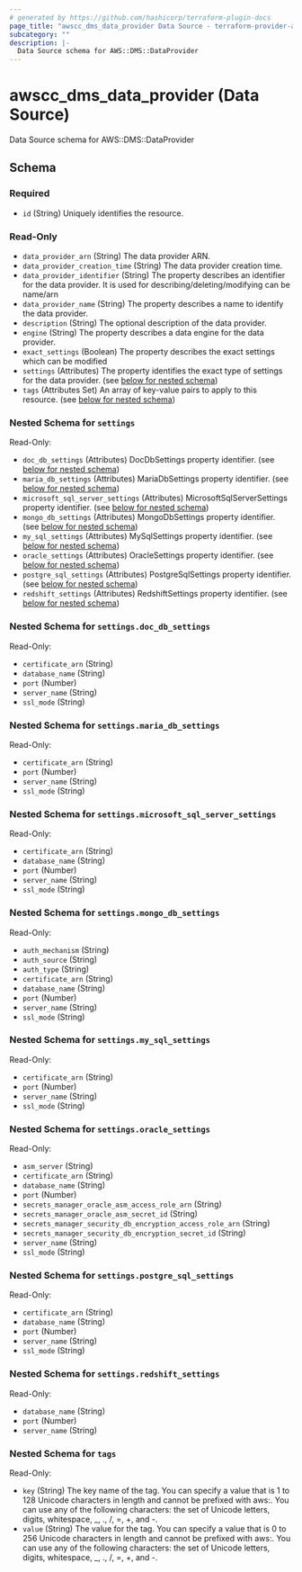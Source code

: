 ```yaml
---
# generated by https://github.com/hashicorp/terraform-plugin-docs
page_title: "awscc_dms_data_provider Data Source - terraform-provider-awscc"
subcategory: ""
description: |-
  Data Source schema for AWS::DMS::DataProvider
---
```


# awscc_dms_data_provider (Data Source)

Data Source schema for AWS::DMS::DataProvider



<!-- schema generated by tfplugindocs -->
## Schema

### Required

- `id` (String) Uniquely identifies the resource.

### Read-Only

- `data_provider_arn` (String) The data provider ARN.
- `data_provider_creation_time` (String) The data provider creation time.
- `data_provider_identifier` (String) The property describes an identifier for the data provider. It is used for describing/deleting/modifying can be name/arn
- `data_provider_name` (String) The property describes a name to identify the data provider.
- `description` (String) The optional description of the data provider.
- `engine` (String) The property describes a data engine for the data provider.
- `exact_settings` (Boolean) The property describes the exact settings which can be modified
- `settings` (Attributes) The property identifies the exact type of settings for the data provider. (see [below for nested schema](#nestedatt--settings))
- `tags` (Attributes Set) An array of key-value pairs to apply to this resource. (see [below for nested schema](#nestedatt--tags))

<a id="nestedatt--settings"></a>
### Nested Schema for `settings`

Read-Only:

- `doc_db_settings` (Attributes) DocDbSettings property identifier. (see [below for nested schema](#nestedatt--settings--doc_db_settings))
- `maria_db_settings` (Attributes) MariaDbSettings property identifier. (see [below for nested schema](#nestedatt--settings--maria_db_settings))
- `microsoft_sql_server_settings` (Attributes) MicrosoftSqlServerSettings property identifier. (see [below for nested schema](#nestedatt--settings--microsoft_sql_server_settings))
- `mongo_db_settings` (Attributes) MongoDbSettings property identifier. (see [below for nested schema](#nestedatt--settings--mongo_db_settings))
- `my_sql_settings` (Attributes) MySqlSettings property identifier. (see [below for nested schema](#nestedatt--settings--my_sql_settings))
- `oracle_settings` (Attributes) OracleSettings property identifier. (see [below for nested schema](#nestedatt--settings--oracle_settings))
- `postgre_sql_settings` (Attributes) PostgreSqlSettings property identifier. (see [below for nested schema](#nestedatt--settings--postgre_sql_settings))
- `redshift_settings` (Attributes) RedshiftSettings property identifier. (see [below for nested schema](#nestedatt--settings--redshift_settings))

<a id="nestedatt--settings--doc_db_settings"></a>
### Nested Schema for `settings.doc_db_settings`

Read-Only:

- `certificate_arn` (String)
- `database_name` (String)
- `port` (Number)
- `server_name` (String)
- `ssl_mode` (String)


<a id="nestedatt--settings--maria_db_settings"></a>
### Nested Schema for `settings.maria_db_settings`

Read-Only:

- `certificate_arn` (String)
- `port` (Number)
- `server_name` (String)
- `ssl_mode` (String)


<a id="nestedatt--settings--microsoft_sql_server_settings"></a>
### Nested Schema for `settings.microsoft_sql_server_settings`

Read-Only:

- `certificate_arn` (String)
- `database_name` (String)
- `port` (Number)
- `server_name` (String)
- `ssl_mode` (String)


<a id="nestedatt--settings--mongo_db_settings"></a>
### Nested Schema for `settings.mongo_db_settings`

Read-Only:

- `auth_mechanism` (String)
- `auth_source` (String)
- `auth_type` (String)
- `certificate_arn` (String)
- `database_name` (String)
- `port` (Number)
- `server_name` (String)
- `ssl_mode` (String)


<a id="nestedatt--settings--my_sql_settings"></a>
### Nested Schema for `settings.my_sql_settings`

Read-Only:

- `certificate_arn` (String)
- `port` (Number)
- `server_name` (String)
- `ssl_mode` (String)


<a id="nestedatt--settings--oracle_settings"></a>
### Nested Schema for `settings.oracle_settings`

Read-Only:

- `asm_server` (String)
- `certificate_arn` (String)
- `database_name` (String)
- `port` (Number)
- `secrets_manager_oracle_asm_access_role_arn` (String)
- `secrets_manager_oracle_asm_secret_id` (String)
- `secrets_manager_security_db_encryption_access_role_arn` (String)
- `secrets_manager_security_db_encryption_secret_id` (String)
- `server_name` (String)
- `ssl_mode` (String)


<a id="nestedatt--settings--postgre_sql_settings"></a>
### Nested Schema for `settings.postgre_sql_settings`

Read-Only:

- `certificate_arn` (String)
- `database_name` (String)
- `port` (Number)
- `server_name` (String)
- `ssl_mode` (String)


<a id="nestedatt--settings--redshift_settings"></a>
### Nested Schema for `settings.redshift_settings`

Read-Only:

- `database_name` (String)
- `port` (Number)
- `server_name` (String)



<a id="nestedatt--tags"></a>
### Nested Schema for `tags`

Read-Only:

- `key` (String) The key name of the tag. You can specify a value that is 1 to 128 Unicode characters in length and cannot be prefixed with aws:. You can use any of the following characters: the set of Unicode letters, digits, whitespace, _, ., /, =, +, and -.
- `value` (String) The value for the tag. You can specify a value that is 0 to 256 Unicode characters in length and cannot be prefixed with aws:. You can use any of the following characters: the set of Unicode letters, digits, whitespace, _, ., /, =, +, and -.
